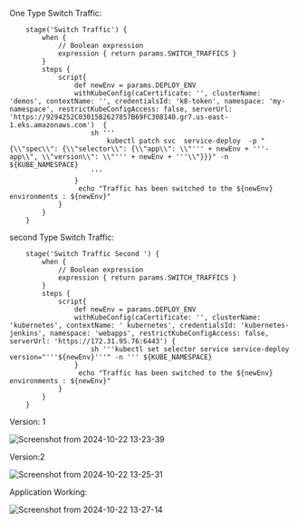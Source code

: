 
  One Type Switch  Traffic:
    

        stage('Switch Traffic') {
            when {
                // Boolean expression
                expression { return params.SWITCH_TRAFFICS }
            }
            steps {
                script{
                    def newEnv = params.DEPLOY_ENV
                    withKubeConfig(caCertificate: '', clusterName: 'demos', contextName: '', credentialsId: 'k8-token', namespace: 'my-namespace', restrictKubeConfigAccess: false, serverUrl: 'https://9294252C03015B2627857B69FC308140.gr7.us-east-1.eks.amazonaws.com')  {
                        sh '''
                            kubectl patch svc  service-deploy  -p "{\\"spec\\": {\\"selector\\": {\\"app\\": \\"''' + newEnv + '''-app\\", \\"version\\": \\"''' + newEnv + '''\\"}}}" -n ${KUBE_NAMESPACE}
                        '''
                    }
                     echo "Traffic has been switched to the ${newEnv} environments : ${newEnv}"
                }
            }
        }


 second Type Switch Traffic:

        
        stage('Switch Traffic Second ') {
            when {
                // Boolean expression
                expression { return params.SWITCH_TRAFFICS }
            }
            steps {
                script{
                    def newEnv = params.DEPLOY_ENV
                    withKubeConfig(caCertificate: '', clusterName: 'kubernetes', contextName: ' kubernetes', credentialsId: 'kubernetes-jenkins', namespace: 'webapps', restrictKubeConfigAccess: false, serverUrl: 'https://172.31.95.76:6443') {
                        sh '''kubectl set selector service service-deploy version="'''${newEnv}'''" -n ''' ${KUBE_NAMESPACE}
                    }
                     echo "Traffic has been switched to the ${newEnv} environments : ${newEnv}"
                }
            }
        }
        


Version: 1

![Screenshot from 2024-10-22 13-23-39](https://github.com/user-attachments/assets/9b55026a-c03e-4d93-a466-e7844c9a0e00)


Version:2 

![Screenshot from 2024-10-22 13-25-31](https://github.com/user-attachments/assets/15d6d313-9209-4e30-8bc6-9a666e59ca21)


Application Working:

![Screenshot from 2024-10-22 13-27-14](https://github.com/user-attachments/assets/2168c4da-717e-4001-a83f-7dde32aad8ff)
